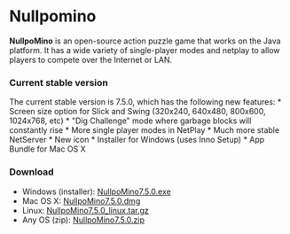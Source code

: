 # Nullpomino

**NullpoMino** is an open-source action puzzle game that works on the Java platform. It has a wide variety of single-player modes and netplay to allow players to compete over the Internet or LAN.

### Current stable version
The current stable version is 7.5.0, which has the following new features: * Screen size option for Slick and Swing (320x240, 640x480, 800x600, 1024x768, etc) * "Dig Challenge" mode where garbage blocks will constantly rise * More single player modes in NetPlay * Much more stable NetServer * New icon * Installer for Windows (uses Inno Setup) * App Bundle for Mac OS X

### Download
* Windows (installer): [NullpoMino7.5.0.exe](http://nullpomino.googlecode.com/files/NullpoMino7.5.0.exe)
* Mac OS X: [NullpoMino7.5.0.dmg](http://nullpomino.googlecode.com/files/NullpoMino7.5.0.dmg)
* Linux: [NullpoMino7.5.0_linux.tar.gz](http://nullpomino.googlecode.com/files/NullpoMino7.5.0_linux.tar.gz)
* Any OS (zip): [NullpoMino7.5.0.zip](http://nullpomino.googlecode.com/files/NullpoMino7.5.0.zip)
